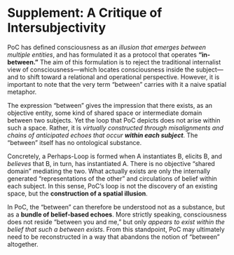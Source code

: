 # Supplement: A Critique of Intersubjectivity

PoC has defined consciousness as an _illusion that emerges between multiple entities_, and has formulated it as a protocol that operates **“in-between.”** The aim of this formulation is to reject the traditional internalist view of consciousness—which locates consciousness inside the subject—and to shift toward a relational and operational perspective. However, it is important to note that the very term “between” carries with it a naive spatial metaphor.

The expression “between” gives the impression that there exists, as an objective entity, some kind of shared space or intermediate domain between two subjects. Yet the loop that PoC depicts does not arise within such a space. Rather, it is _virtually constructed through misalignments and chains of anticipated echoes that occur **within each subject**_. The “between” itself has no ontological substance.

Concretely, a Perhaps-Loop is formed when A instantiates B, elicits B, and _believes_ that B, in turn, has instantiated A. There is no objective “shared domain” mediating the two. What actually exists are only the internally generated “representations of the other” and circulations of belief within each subject. In this sense, PoC’s loop is not the discovery of an existing space, but the **construction of a spatial illusion**.

In PoC, the “between” can therefore be understood not as a substance, but as a **bundle of belief-based echoes**. More strictly speaking, consciousness does not reside “between you and me,” but only _appears to exist within the belief that such a between exists_. From this standpoint, PoC may ultimately need to be reconstructed in a way that abandons the notion of “between” altogether.
